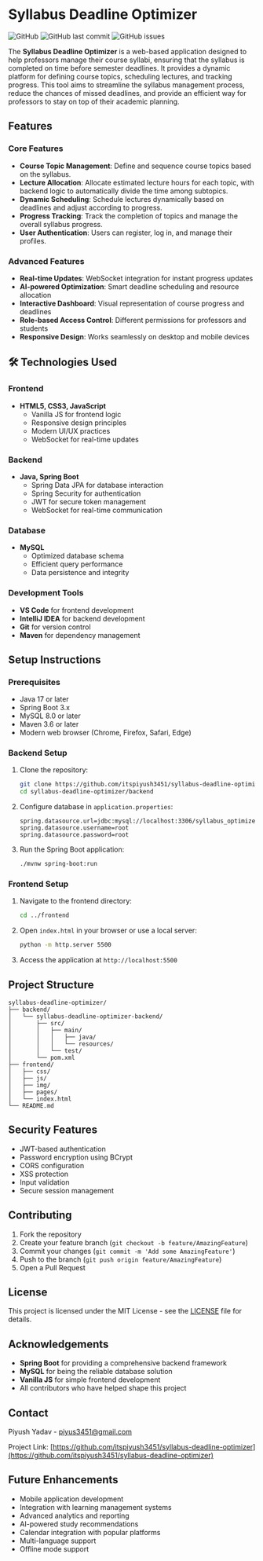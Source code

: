 # Syllabus Deadline Optimizer

![GitHub](https://img.shields.io/github/license/itspiyush3451/syllabus-deadline-optimizer)
![GitHub last commit](https://img.shields.io/github/last-commit/itspiyush3451/syllabus-deadline-optimizer)
![GitHub issues](https://img.shields.io/github/issues/itspiyush3451/syllabus-deadline-optimizer)

The **Syllabus Deadline Optimizer** is a web-based application designed to help professors manage their course syllabi, ensuring that the syllabus is completed on time before semester deadlines. It provides a dynamic platform for defining course topics, scheduling lectures, and tracking progress. This tool aims to streamline the syllabus management process, reduce the chances of missed deadlines, and provide an efficient way for professors to stay on top of their academic planning.



##  Features

### Core Features
- **Course Topic Management**: Define and sequence course topics based on the syllabus.
- **Lecture Allocation**: Allocate estimated lecture hours for each topic, with backend logic to automatically divide the time among subtopics.
- **Dynamic Scheduling**: Schedule lectures dynamically based on deadlines and adjust according to progress.
- **Progress Tracking**: Track the completion of topics and manage the overall syllabus progress.
- **User Authentication**: Users can register, log in, and manage their profiles.

### Advanced Features
- **Real-time Updates**: WebSocket integration for instant progress updates
- **AI-powered Optimization**: Smart deadline scheduling and resource allocation
- **Interactive Dashboard**: Visual representation of course progress and deadlines
- **Role-based Access Control**: Different permissions for professors and students
- **Responsive Design**: Works seamlessly on desktop and mobile devices

## 🛠️ Technologies Used

### Frontend
- **HTML5, CSS3, JavaScript**
  - Vanilla JS for frontend logic
  - Responsive design principles
  - Modern UI/UX practices
  - WebSocket for real-time updates

### Backend
- **Java, Spring Boot**
  - Spring Data JPA for database interaction
  - Spring Security for authentication
  - JWT for secure token management
  - WebSocket for real-time communication

### Database
- **MySQL**
  - Optimized database schema
  - Efficient query performance
  - Data persistence and integrity

### Development Tools
- **VS Code** for frontend development
- **IntelliJ IDEA** for backend development
- **Git** for version control
- **Maven** for dependency management

##  Setup Instructions

### Prerequisites

- Java 17 or later
- Spring Boot 3.x
- MySQL 8.0 or later
- Maven 3.6 or later
- Modern web browser (Chrome, Firefox, Safari, Edge)

### Backend Setup

1. Clone the repository:
   ```bash
   git clone https://github.com/itspiyush3451/syllabus-deadline-optimizer.git
   cd syllabus-deadline-optimizer/backend
   ```

2. Configure database in `application.properties`:
   ```properties
   spring.datasource.url=jdbc:mysql://localhost:3306/syllabus_optimizer
   spring.datasource.username=root
   spring.datasource.password=root
   ```

3. Run the Spring Boot application:
   ```bash
   ./mvnw spring-boot:run
   ```

### Frontend Setup

1. Navigate to the frontend directory:
   ```bash
   cd ../frontend
   ```

2. Open `index.html` in your browser or use a local server:
   ```bash
   python -m http.server 5500
   ```

3. Access the application at `http://localhost:5500`

##  Project Structure

```
syllabus-deadline-optimizer/
├── backend/
│   └── syllabus-deadline-optimizer-backend/
│       ├── src/
│       │   ├── main/
│       │   │   ├── java/
│       │   │   └── resources/
│       │   └── test/
│       └── pom.xml
├── frontend/
│   ├── css/
│   ├── js/
│   ├── img/
│   ├── pages/
│   └── index.html
└── README.md
```

##  Security Features

- JWT-based authentication
- Password encryption using BCrypt
- CORS configuration
- XSS protection
- Input validation
- Secure session management

##  Contributing

1. Fork the repository
2. Create your feature branch (`git checkout -b feature/AmazingFeature`)
3. Commit your changes (`git commit -m 'Add some AmazingFeature'`)
4. Push to the branch (`git push origin feature/AmazingFeature`)
5. Open a Pull Request

##  License

This project is licensed under the MIT License - see the [LICENSE](LICENSE) file for details.

##  Acknowledgements

- **Spring Boot** for providing a comprehensive backend framework
- **MySQL** for being the reliable database solution
- **Vanilla JS** for simple frontend development
- All contributors who have helped shape this project

##  Contact

Piyush Yadav - [piyus3451@gmail.com](mailto:piyus3451@gmail.com)

Project Link: [https://github.com/itspiyush3451/syllabus-deadline-optimizer](https://github.com/itspiyush3451/syllabus-deadline-optimizer)

##  Future Enhancements

- Mobile application development
- Integration with learning management systems
- Advanced analytics and reporting
- AI-powered study recommendations
- Calendar integration with popular platforms
- Multi-language support
- Offline mode support
